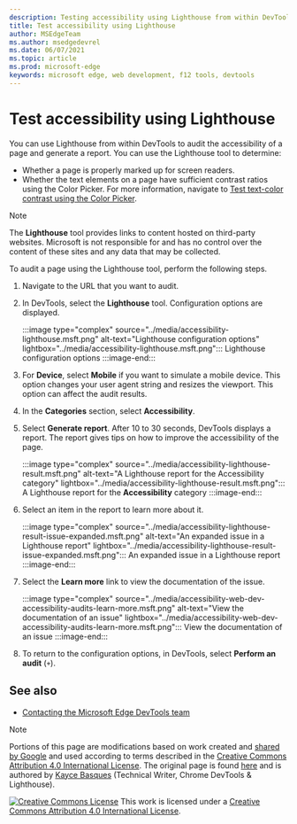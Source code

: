 ```yaml
---
description: Testing accessibility using Lighthouse from within DevTools.
title: Test accessibility using Lighthouse
author: MSEdgeTeam
ms.author: msedgedevrel
ms.date: 06/07/2021
ms.topic: article
ms.prod: microsoft-edge
keywords: microsoft edge, web development, f12 tools, devtools
---
```

<!-- this article was created on 05/11/2021 by moving a section out from the "Accessibility reference" article (reference.md) -->
<!-- Copyright Kayce Basques

   Licensed under the Apache License, Version 2.0 (the "License");
   you may not use this file except in compliance with the License.
   You may obtain a copy of the License at

       https://www.apache.org/licenses/LICENSE-2.0

   Unless required by applicable law or agreed to in writing, software
   distributed under the License is distributed on an "AS IS" BASIS,
   WITHOUT WARRANTIES OR CONDITIONS OF ANY KIND, either express or implied.
   See the License for the specific language governing permissions and
   limitations under the License.  -->
# Test accessibility using Lighthouse

You can use Lighthouse from within DevTools to audit the accessibility of a page and generate a report. You can use the Lighthouse tool to determine:

*   Whether a page is properly marked up for screen readers.
*   Whether the text elements on a page have sufficient contrast ratios using the Color Picker. For more information, navigate to [Test text-color contrast using the Color Picker](color-picker.md).

> [!NOTE]
> The **Lighthouse** tool provides links to content hosted on third-party websites.  Microsoft is not responsible for and has no control over the content of these sites and any data that may be collected.

To audit a page using the Lighthouse tool, perform the following steps.

1.  Navigate to the URL that you want to audit.
1.  In DevTools, select the **Lighthouse** tool.  Configuration options are displayed.

    :::image type="complex" source="../media/accessibility-lighthouse.msft.png" alt-text="Lighthouse configuration options" lightbox="../media/accessibility-lighthouse.msft.png":::
       Lighthouse configuration options
    :::image-end:::

1.  For **Device**, select **Mobile** if you want to simulate a mobile device.  This option changes your user agent string and resizes the viewport.  This option can affect the audit results.
1.  In the **Categories** section, select **Accessibility**.
1.  Select **Generate report**. After 10 to 30 seconds, DevTools displays a report.  The report gives tips on how to improve the accessibility of the page.

    :::image type="complex" source="../media/accessibility-lighthouse-result.msft.png" alt-text="A Lighthouse report for the Accessibility category" lightbox="../media/accessibility-lighthouse-result.msft.png":::
       A Lighthouse report for the **Accessibility** category
    :::image-end:::

1.  Select an item in the report to learn more about it.

    :::image type="complex" source="../media/accessibility-lighthouse-result-issue-expanded.msft.png" alt-text="An expanded issue in a Lighthouse report" lightbox="../media/accessibility-lighthouse-result-issue-expanded.msft.png":::
       An expanded issue in a Lighthouse report
    :::image-end:::

1.  Select the **Learn more** link to view the documentation of the issue.

    :::image type="complex" source="../media/accessibility-web-dev-accessibility-audits-learn-more.msft.png" alt-text="View the documentation of an issue" lightbox="../media/accessibility-web-dev-accessibility-audits-learn-more.msft.png":::
       View the documentation of an issue
    :::image-end:::

1.  To return to the configuration options, in DevTools, select **Perform an audit** (`+`).


<!-- ====================================================================== -->
## See also

*  [Contacting the Microsoft Edge DevTools team][Contact]


<!-- ====================================================================== -->
<!-- links -->
[Contact]: ../contact.md "Contacting the Microsoft Edge DevTools team | Microsoft Edge Developer documentation"
[ChromeWebStoreAxe]: https://chrome.google.com/webstore/detail/axe/lhdoppojpmngadmnindnejefpokejbdd "axe - Web Accessibility Testing - Chrome Web Store"
[CCA4IL]: https://creativecommons.org/licenses/by/4.0
[CCby4Image]: https://i.creativecommons.org/l/by/4.0/88x31.png
[GoogleSitePolicies]: https://developers.google.com/terms/site-policies
[KayceBasques]: https://developers.google.com/web/resources/contributors/kaycebasques

<!-- ====================================================================== -->
> [!NOTE]
> Portions of this page are modifications based on work created and [shared by Google][GoogleSitePolicies] and used according to terms described in the [Creative Commons Attribution 4.0 International License][CCA4IL].
> The original page is found [here](https://developers.google.com/web/tools/chrome-devtools/accessibility/reference) and is authored by [Kayce Basques][KayceBasques] \(Technical Writer, Chrome DevTools \& Lighthouse\).

[![Creative Commons License][CCby4Image]][CCA4IL]
This work is licensed under a [Creative Commons Attribution 4.0 International License][CCA4IL].
